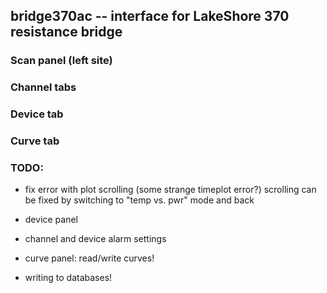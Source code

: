 ## bridge370ac -- interface for LakeShore 370 resistance bridge

### Scan panel (left site)

### Channel tabs

### Device tab

### Curve tab

### TODO:

* fix error with plot scrolling (some strange timeplot error?)
  scrolling can be fixed by switching to "temp vs. pwr" mode and back

* device panel

* channel and device alarm settings

* curve panel: read/write curves!

* writing to databases!
